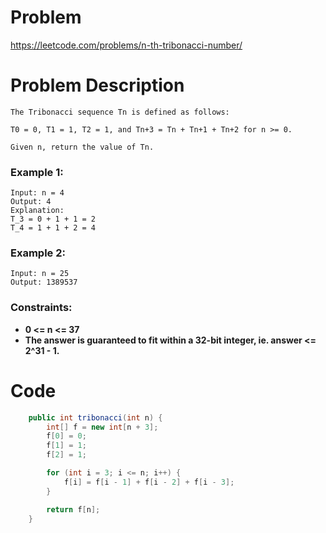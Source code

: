 # Problem
https://leetcode.com/problems/n-th-tribonacci-number/
# Problem Description
```
The Tribonacci sequence Tn is defined as follows: 

T0 = 0, T1 = 1, T2 = 1, and Tn+3 = Tn + Tn+1 + Tn+2 for n >= 0.

Given n, return the value of Tn.
```
### Example 1:
```
Input: n = 4
Output: 4
Explanation:
T_3 = 0 + 1 + 1 = 2
T_4 = 1 + 1 + 2 = 4
```
### Example 2:
```
Input: n = 25
Output: 1389537
```
### Constraints:
- **0 <= n <= 37**
- **The answer is guaranteed to fit within a 32-bit integer, ie. answer <= 2^31 - 1.**
# Code
```java
    public int tribonacci(int n) {
        int[] f = new int[n + 3];
        f[0] = 0;
        f[1] = 1;
        f[2] = 1;

        for (int i = 3; i <= n; i++) {
            f[i] = f[i - 1] + f[i - 2] + f[i - 3];
        }

        return f[n];
    }
```
